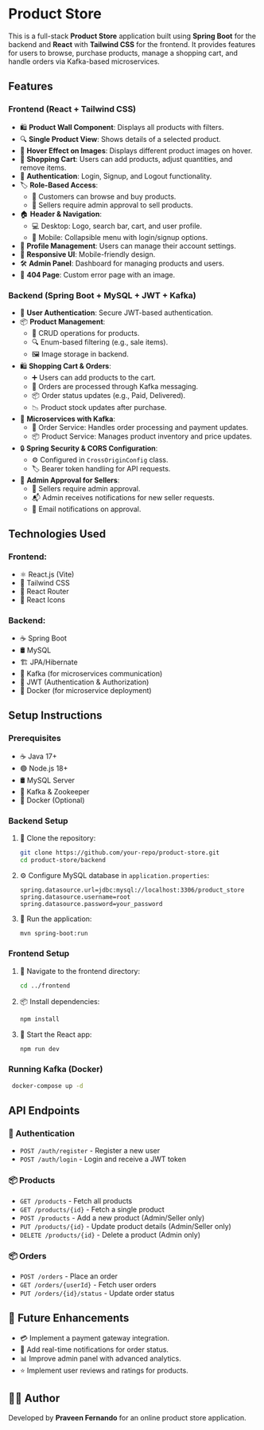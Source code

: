 # Product Store

This is a full-stack **Product Store** application built using **Spring Boot** for the backend and **React** with **Tailwind CSS** for the frontend. It provides features for users to browse, purchase products, manage a shopping cart, and handle orders via Kafka-based microservices.

## Features

### Frontend (React + Tailwind CSS)
- 🛍️ **Product Wall Component**: Displays all products with filters.
- 🔍 **Single Product View**: Shows details of a selected product.
- 🎨 **Hover Effect on Images**: Displays different product images on hover.
- 🛒 **Shopping Cart**: Users can add products, adjust quantities, and remove items.
- 🔐 **Authentication**: Login, Signup, and Logout functionality.
- 🏷️ **Role-Based Access**:
  - 👥 Customers can browse and buy products.
  - 🏪 Sellers require admin approval to sell products.
- 🏠 **Header & Navigation**:
  - 💻 Desktop: Logo, search bar, cart, and user profile.
  - 📱 Mobile: Collapsible menu with login/signup options.
- 📝 **Profile Management**: Users can manage their account settings.
- 📱 **Responsive UI**: Mobile-friendly design.
- 🛠️ **Admin Panel**: Dashboard for managing products and users.
- 🚫 **404 Page**: Custom error page with an image.

### Backend (Spring Boot + MySQL + JWT + Kafka)
- 🔑 **User Authentication**: Secure JWT-based authentication.
- 📦 **Product Management**:
  - 📝 CRUD operations for products.
  - 🔍 Enum-based filtering (e.g., sale items).
  - 🖼️ Image storage in backend.
- 🛍️ **Shopping Cart & Orders**:
  - ➕ Users can add products to the cart.
  - 🔄 Orders are processed through Kafka messaging.
  - 📦 Order status updates (e.g., Paid, Delivered).
  - 📉 Product stock updates after purchase.
- 🔗 **Microservices with Kafka**:
  - 🛒 Order Service: Handles order processing and payment updates.
  - 📦 Product Service: Manages product inventory and price updates.
- 🔒 **Spring Security & CORS Configuration**:
  - ⚙️ Configured in `CrossOriginConfig` class.
  - 🏷️ Bearer token handling for API requests.
- 🏪 **Admin Approval for Sellers**:
  - 📩 Sellers require admin approval.
  - 📬 Admin receives notifications for new seller requests.
  - 📧 Email notifications on approval.

## Technologies Used

### Frontend:
- ⚛️ React.js (Vite)
- 🎨 Tailwind CSS
- 🚏 React Router
- 🔣 React Icons

### Backend:
- ☕ Spring Boot
- 🛢️ MySQL
- 🏗️ JPA/Hibernate
- 📡 Kafka (for microservices communication)
- 🔑 JWT (Authentication & Authorization)
- 🐳 Docker (for microservice deployment)

## Setup Instructions

### Prerequisites
- ☕ Java 17+
- 🟢 Node.js 18+
- 🛢️ MySQL Server
- 📡 Kafka & Zookeeper
- 🐳 Docker (Optional)

### Backend Setup
1. 📂 Clone the repository:
   ```sh
   git clone https://github.com/your-repo/product-store.git
   cd product-store/backend
   ```
2. ⚙️ Configure MySQL database in `application.properties`:
   ```properties
   spring.datasource.url=jdbc:mysql://localhost:3306/product_store
   spring.datasource.username=root
   spring.datasource.password=your_password
   ```
3. 🚀 Run the application:
   ```sh
   mvn spring-boot:run
   ```

### Frontend Setup
1. 📂 Navigate to the frontend directory:
   ```sh
   cd ../frontend
   ```
2. 📦 Install dependencies:
   ```sh
   npm install
   ```
3. 🏃 Start the React app:
   ```sh
   npm run dev
   ```

### Running Kafka (Docker)
```sh
 docker-compose up -d
```

## API Endpoints

### 🔑 Authentication
- `POST /auth/register` - Register a new user
- `POST /auth/login` - Login and receive a JWT token

### 📦 Products
- `GET /products` - Fetch all products
- `GET /products/{id}` - Fetch a single product
- `POST /products` - Add a new product (Admin/Seller only)
- `PUT /products/{id}` - Update product details (Admin/Seller only)
- `DELETE /products/{id}` - Delete a product (Admin only)

### 📦 Orders
- `POST /orders` - Place an order
- `GET /orders/{userId}` - Fetch user orders
- `PUT /orders/{id}/status` - Update order status

## 🔮 Future Enhancements
- 💳 Implement a payment gateway integration.
- 🔔 Add real-time notifications for order status.
- 📊 Improve admin panel with advanced analytics.
- ⭐ Implement user reviews and ratings for products.

## 👨‍💻 Author
Developed by **Praveen Fernando** for an online product store application.

